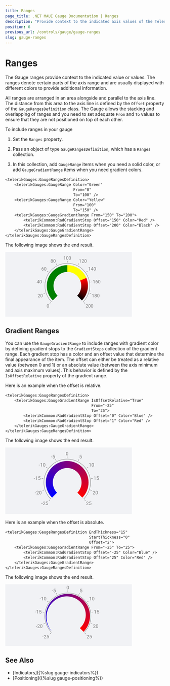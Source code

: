 ```yaml
---
title: Ranges
page_title: .NET MAUI Gauge Documentation | Ranges
description: "Provide context to the indicated axis values of the Telerik Gauge for .NET MAUI by setting solid color or gradient ranges."
position: 6
previous_url: /controls/gauge/gauge-ranges
slug: gauge-ranges
---
```


# Ranges

The Gauge ranges provide context to the indicated value or values. The ranges denote certain parts of the axis range and are usually displayed with different colors to provide additional information.

All ranges are arranged in an area alongside and parallel to the axis line. The distance from this area to the axis line is defined by the `Offset` property of the `GaugeRangesDefinition` class. The Gauge allows the stacking and overlapping of ranges and you need to set adequate `From` and `To` values to ensure that they are not positioned on top of each other.

To include ranges in your gauge

1. Set the `Ranges` property.

1. Pass an object of type `GaugeRangesDefinition`, which has a `Ranges` collection.

1. In this collection, add `GaugeRange` items when you need a solid color, or add `GaugeGradientRange` items when you need gradient colors.

```XAML
<telerikGauges:GaugeRangesDefinition>
    <telerikGauges:GaugeRange Color="Green"
                              From="0"
                              To="100" />
    <telerikGauges:GaugeRange Color="Yellow"
                              From="100"
                              To="150" />
    <telerikGauges:GaugeGradientRange From="150" To="200">
        <telerikCommon:RadGradientStop Offset="150" Color="Red" />
        <telerikCommon:RadGradientStop Offset="200" Color="Black" />
    </telerikGauges:GaugeGradientRange>
</telerikGauges:GaugeRangesDefinition>
```


The following image shows the end result.

![Gauge Ranges](images/gauge-ranges-overview.png)

## Gradient Ranges

You can use the `GaugeGradientRange` to include ranges with gradient color by defining gradient stops to the `GradientStops` collection of the gradient range. Each gradient stop has a color and an offset value that determine the final appearance of the item. The offset can either be treated as a relative value (between 0 and 1) or an absolute value (between the axis minimum and axis maximum values). This behavior is defined by the `IsOffsetRelative` property of the gradient range.

Here is an example when the offset is relative.

```XAML
<telerikGauges:GaugeRangesDefinition>
    <telerikGauges:GaugeGradientRange IsOffsetRelative="True"
                                      From="-25"
                                      To="25">
        <telerikCommon:RadGradientStop Offset="0" Color="Blue" />
        <telerikCommon:RadGradientStop Offset="1" Color="Red" />
    </telerikGauges:GaugeGradientRange>
</telerikGauges:GaugeRangesDefinition>
```


The following image shows the end result.

![Gauge Relative Offset](images/gauge-ranges-relative.png)

Here is an example when the offset is absolute.

```XAML
<telerikGauges:GaugeRangesDefinition EndThickness="15"
                                     StartThickness="0"
                                     Offset="2">
    <telerikGauges:GaugeGradientRange From="-25" To="25">
        <telerikCommon:RadGradientStop Offset="-25" Color="Blue" />
        <telerikCommon:RadGradientStop Offset="25" Color="Red" />
    </telerikGauges:GaugeGradientRange>
</telerikGauges:GaugeRangesDefinition>
```


The following image shows the end result.

![Gauge Absolute Offset](images/gauge-ranges-absolute.png)

## See Also

- [Indicators]({%slug gauge-indicators%})
- [Positioning]({%slug gauge-positioning%})

